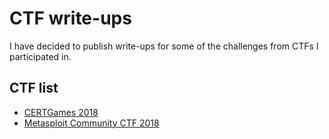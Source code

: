 # CTF write-ups

I have decided to publish write-ups for some of the challenges from CTFs I participated in. 

## CTF list
- [CERTGames 2018](https://github.com/j91321/ctf-write-ups/tree/master/certgames-2018)
- [Metasploit Community CTF 2018](https://github.com/j91321/ctf-write-ups/tree/master/metasploit-community-ctf-2018)


